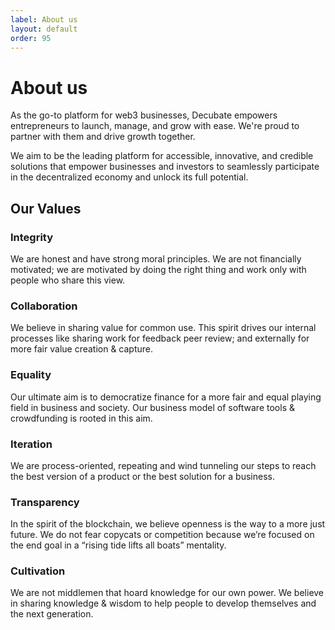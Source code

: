 ```yaml
---
label: About us
layout: default
order: 95
---
```

# About us
As the go-to platform for web3 businesses, Decubate empowers entrepreneurs to launch, manage, and grow with ease. We're proud to partner with them and drive growth together.

We aim to be the leading platform for accessible, innovative, and credible solutions that empower businesses and investors to seamlessly participate in the decentralized economy and unlock its full potential.

## Our Values

### Integrity
We are honest and have strong moral principles. We are not financially motivated; we are motivated by doing the right thing and work only with people who share this view.
						
### Collaboration
We believe in sharing value for common use. This spirit drives our internal processes like sharing work for feedback peer review; and externally for more fair value creation & capture.

### Equality
Our ultimate aim is to democratize finance for a more fair and equal playing field in business and society. Our business model of software tools & crowdfunding is rooted in this aim.
						
### Iteration
We are process-oriented, repeating and wind tunneling our steps to reach the best version of a product or the best solution for a business.
											
### Transparency
In the spirit of the blockchain, we believe openness is the way to a more just future. We do not fear copycats or competition because we’re focused on the end goal in a “rising tide lifts all boats” mentality.
						
### Cultivation
We are not middlemen that hoard knowledge for our own power. We believe in sharing knowledge & wisdom to help people to develop themselves and the next generation. 	